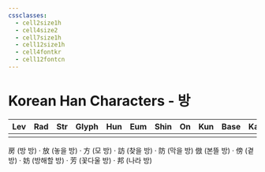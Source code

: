 ```yaml
---
cssclasses:
  - cell2size1h
  - cell4size2
  - cell7size1h
  - cell12size1h
  - cell4fontkr
  - cell12fontcn
---
```


# Korean Han Characters - 방

| Lev | Rad | Str | Glyph | Hun | Eum | Shin | On  | Kun | Base | Kana | Simp | Man | Can | Viet |
| :-: | :-: | :-: | :---: | :-: | :-: | :--: | :-: | :-: | :--: | :--: | :--: | :-: | :-: | :--: |
|     |     |     |       |     |     |      |     |     |      |      |      |     |     |      |
房 (방 방) · 放 (놓을 방) · 方 (모 방) · 訪 (찾을 방) · 防 (막을 방)
倣 (본뜰 방) · 傍 (곁 방) · 妨 (방해할 방) · 芳 (꽃다울 방) · 邦 (나라 방)